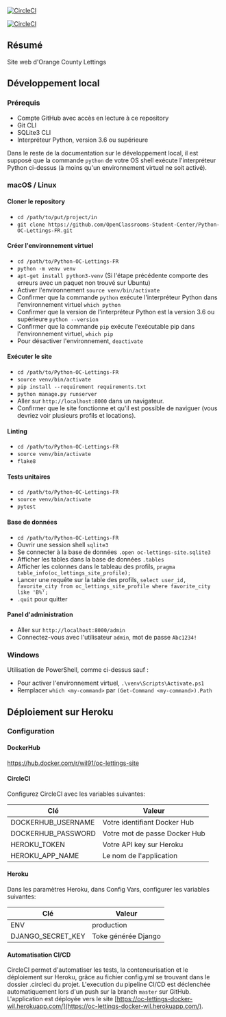 [![CircleCI](https://dl.circleci.com/status-badge/img/gh/Wil31/Python-OC-Lettings/tree/master.svg?style=svg)](https://dl.circleci.com/status-badge/redirect/gh/Wil31/Python-OC-Lettings/tree/master)

[![CircleCI](https://dl.circleci.com/insights-snapshot/gh/Wil31/Python-OC-Lettings/master/pipelineci/badge.svg?window=7d)](https://app.circleci.com/insights/github/Wil31/Python-OC-Lettings/workflows/pipelineci/overview?branch=master&reporting-window=last-7-days&insights-snapshot=true)

## Résumé

Site web d'Orange County Lettings

## Développement local

### Prérequis

- Compte GitHub avec accès en lecture à ce repository
- Git CLI
- SQLite3 CLI
- Interpréteur Python, version 3.6 ou supérieure

Dans le reste de la documentation sur le développement local, il est supposé que la commande `python` de votre OS shell exécute l'interpréteur Python ci-dessus (à moins qu'un environnement virtuel ne soit activé).

### macOS / Linux

#### Cloner le repository

- `cd /path/to/put/project/in`
- `git clone https://github.com/OpenClassrooms-Student-Center/Python-OC-Lettings-FR.git`

#### Créer l'environnement virtuel

- `cd /path/to/Python-OC-Lettings-FR`
- `python -m venv venv`
- `apt-get install python3-venv` (Si l'étape précédente comporte des erreurs avec un paquet non trouvé sur Ubuntu)
- Activer l'environnement `source venv/bin/activate`
- Confirmer que la commande `python` exécute l'interpréteur Python dans l'environnement virtuel
`which python`
- Confirmer que la version de l'interpréteur Python est la version 3.6 ou supérieure `python --version`
- Confirmer que la commande `pip` exécute l'exécutable pip dans l'environnement virtuel, `which pip`
- Pour désactiver l'environnement, `deactivate`

#### Exécuter le site

- `cd /path/to/Python-OC-Lettings-FR`
- `source venv/bin/activate`
- `pip install --requirement requirements.txt`
- `python manage.py runserver`
- Aller sur `http://localhost:8000` dans un navigateur.
- Confirmer que le site fonctionne et qu'il est possible de naviguer (vous devriez voir plusieurs profils et locations).

#### Linting

- `cd /path/to/Python-OC-Lettings-FR`
- `source venv/bin/activate`
- `flake8`

#### Tests unitaires

- `cd /path/to/Python-OC-Lettings-FR`
- `source venv/bin/activate`
- `pytest`

#### Base de données

- `cd /path/to/Python-OC-Lettings-FR`
- Ouvrir une session shell `sqlite3`
- Se connecter à la base de données `.open oc-lettings-site.sqlite3`
- Afficher les tables dans la base de données `.tables`
- Afficher les colonnes dans le tableau des profils, `pragma table_info(oc_lettings_site_profile);`
- Lancer une requête sur la table des profils, `select user_id, favorite_city from oc_lettings_site_profile where favorite_city like 'B%';`
- `.quit` pour quitter

#### Panel d'administration

- Aller sur `http://localhost:8000/admin`
- Connectez-vous avec l'utilisateur `admin`, mot de passe `Abc1234!`

### Windows

Utilisation de PowerShell, comme ci-dessus sauf :

- Pour activer l'environnement virtuel, `.\venv\Scripts\Activate.ps1` 
- Remplacer `which <my-command>` par `(Get-Command <my-command>).Path`

## Déploiement sur Heroku

### Configuration

#### DockerHub

https://hub.docker.com/r/wil91/oc-lettings-site

#### CircleCI 

Configurez CircleCI avec les variables suivantes:

| Clé                | Valeur                        |
| ------------------ | ----------------------------- |
| DOCKERHUB_USERNAME | Votre identifiant Docker Hub  |
| DOCKERHUB_PASSWORD | Votre mot de passe Docker Hub |
| HEROKU_TOKEN       | Votre API key sur Heroku      |
| HEROKU_APP_NAME    | Le nom de l'application       |
#### Heroku

Dans les paramètres Heroku, dans Config Vars, configurer les variables suivantes:

| Clé               | Valeur                 |
| ----------------- | ---------------------- |
| ENV               | production             |
| DJANGO_SECRET_KEY | Toke générée Django    |

#### Automatisation CI/CD

CircleCI permet d'automatiser les tests, la conteneurisation et le déploiement sur Heroku, grâce
au fichier config.yml se trouvant dans le dossier .circleci du projet. L'execution du pipeline CI/CD est déclenchée automatiquement lors d'un push sur la branch `master` 
sur GitHub.  
L'application est déployée vers le site [https://oc-lettings-docker-wil.herokuapp.com/](https://oc-lettings-docker-wil.herokuapp.com/).
